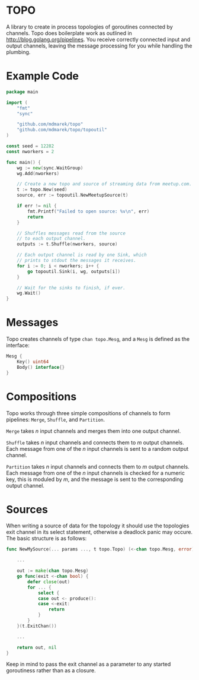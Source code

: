 TOPO
====

A library to create in process topologies of goroutines connected by channels.
Topo does boilerplate work as outlined in http://blog.golang.org/pipelines.
You receive correctly connected input and output channels, leaving the
message processing for you while handling the plumbing.

# Example Code

```go
package main

import (
	"fmt"
	"sync"

	"github.com/mdmarek/topo"
	"github.com/mdmarek/topo/topoutil"
)

const seed = 12282
const nworkers = 2

func main() {
	wg := new(sync.WaitGroup)
	wg.Add(nworkers)

	// Create a new topo and source of streaming data from meetup.com.
	t := topo.New(seed)
	source, err := topoutil.NewMeetupSource(t)

	if err != nil {
		fmt.Printf("Failed to open source: %v\n", err)
		return
	}

	// Shuffles messages read from the source
	// to each output channel.
	outputs := t.Shuffle(nworkers, source)

	// Each output channel is read by one Sink, which
	// prints to stdout the messages it receives.
	for i := 0; i < nworkers; i++ {
		go topoutil.Sink(i, wg, outputs[i])
	}

	// Wait for the sinks to finish, if ever.
	wg.Wait()
}
```

# Messages

Topo creates channels of type `chan topo.Mesg`, and a `Mesg` is defined as the
interface: 

```go
Mesg { 
	Key() uint64
	Body() interface{}
}
```

# Compositions

Topo works through three simple compositions of channels to form pipelines: 
`Merge`, `Shuffle`, and `Partition`.

`Merge` takes _n_ input channels and merges them into one output channel.

`Shuffle` takes _n_ input channels and connects them to _m_ output channels. Each
message from one of the _n_ input channels is sent to a random output channel.

`Partition` takes _n_ input channels and connects them to _m_ output channels. Each
message from one of the _n_ input channels is checked for a numeric key, this is
moduled by _m_, and the message is sent to the corresponding output channel.

# Sources

When writing a source of data for the topology it should use the topologies exit channel
in its select statement, otherwise a deadlock panic may occure. The basic structure is
as follows:

```go
func NewMySource(... params ..., t topo.Topo) (<-chan topo.Mesg, error) {

	...

	out := make(chan topo.Mesg)
	go func(exit <-chan bool) {
		defer close(out)
		for ... {
			select {
			case out <- produce():
			case <-exit:
				return
			}
		}
	}(t.ExitChan())

	...

	return out, nil
}
```

Keep in mind to pass the exit channel as a parameter to any started goroutiness rather
than as a closure.